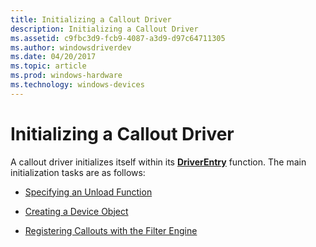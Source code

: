 ```yaml
---
title: Initializing a Callout Driver
description: Initializing a Callout Driver
ms.assetid: c9fbc3d9-fcb9-4087-a3d9-d97c64711305
ms.author: windowsdriverdev
ms.date: 04/20/2017
ms.topic: article
ms.prod: windows-hardware
ms.technology: windows-devices
---
```


# Initializing a Callout Driver


A callout driver initializes itself within its [**DriverEntry**](https://msdn.microsoft.com/library/windows/hardware/ff544113) function. The main initialization tasks are as follows:

-   [Specifying an Unload Function](specifying-an-unload-function.md)

-   [Creating a Device Object](creating-a-device-object.md)

-   [Registering Callouts with the Filter Engine](registering-callouts-with-the-filter-engine.md)

 

 





